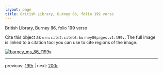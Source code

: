 ```yaml
---
layout: page
title: British Library, Burney 86, folio 199 verso
---
```


British Library, Burney 86, folio 199 verso

Cite this object as `urn:cite2:citebl:burney86pages.v1:199v`.  The full image is linked to a citation tool you can use to cite regions of the image.

[![burney_ms_86_f199v](http://www.homermultitext.org/iipsrv?IIIF=/project/homer/pyramidal/deepzoom/citebl/burney86imgs/v1/burney_ms_86_f199v.tif/full/800,/0/default.jpg)](http://www.homermultitext.org/ict2/?urn=urn:cite2:citebl:burney86imgs.v1:burney_ms_86_f199v) 

---

previous:  [199r](../199r/) | next: [200r](../200r/)